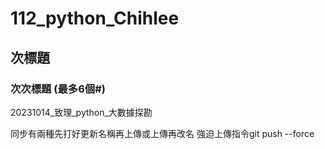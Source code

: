 # __112_python_Chihlee__
## 次標題
### 次次標題 (最多6個#)
20231014_致理_python_大數據探勘

同步有兩種先打好更新名稱再上傳或上傳再改名
強迫上傳指令git push --force
